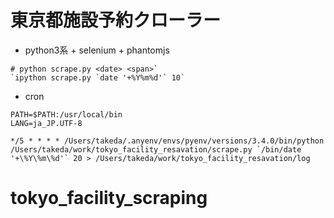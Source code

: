 # 東京都施設予約クローラー
* python3系 + selenium + phantomjs

```
# python scrape.py <date> <span>`
`ipython scrape.py `date '+%Y%m%d'` 10`
```

* cron
```
PATH=$PATH:/usr/local/bin
LANG=ja_JP.UTF-8

*/5 * * * * /Users/takeda/.anyenv/envs/pyenv/versions/3.4.0/bin/python /Users/takeda/work/tokyo_facility_resavation/scrape.py `/bin/date '+\%Y\%m\%d'` 20 > /Users/takeda/work/tokyo_facility_resavation/log
```
# tokyo_facility_scraping
